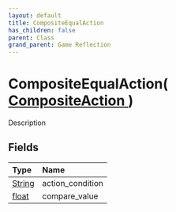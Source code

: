 ```yaml
---
layout: default
title: CompositeEqualAction
has_children: false
parent: Class
grand_parent: Game Reflection
---
```

# CompositeEqualAction( [ CompositeAction ](/riftbreaker-wiki/docs/game-reflection/classes/composite_action/) )
Description 

## Fields

| Type | Name |
|:----------|:--------------|
| [String](/riftbreaker-wiki/docs/game-reflection/components/string/) | action_condition |
| [float](/riftbreaker-wiki/docs/game-reflection/components/float/) | compare_value |

